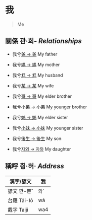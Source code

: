 # 我
> 
> Me

## 關係 관·희- _Relationships_

- 我兮[爸 → 爸](member2.md) My father

- 我兮[媽 → 媽](member3.md) My mother

- 我兮[尪 → 尪](member17.md) My husband

- 我兮[某 → 某](member18.md) My wife

- 我兮[哥 → 哥](member4.md) My elder brother

- 我兮[小弟 → 小弟](member6.md) My younger brother

- 我兮[姊 → 姊](member5.md) My elder sister

- 我兮[小妹 → 小妹](member7.md) My younger sister

- 我兮[後生 → 後生](member19.md) My son

- 我兮[자와 → 자와](member20.md) My daughter



## 稱呼 칑·허· _Address_

漢字/諺文 | 我
--- | ---
諺文 깐-뿐ˆ | 와ˊ
台羅 Tâi-lô | wá
戴字 Taiji | wa4


